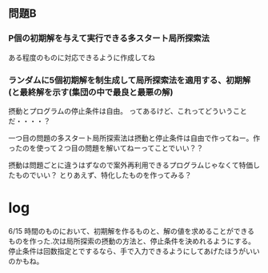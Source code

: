
## 問題B

### P個の初期解を与えて実行できる多スタート局所探索法
ある程度のものに対応できるように作成してね

### ランダムに5個初期解を制生成して局所探索法を適用する、初期解(と最終解を示す(集団の中で最良と最悪の解)
摂動とプログラムの停止条件は自由。
ってあるけど、これってどういうことだ・・・・？

一つ目の問題の多スタート局所探索法は摂動と停止条件は自由で作ってねー。作ったのを使って２つ目の問題を解いてねーってことでいい？？

摂動は問題ごとに違うはずなので案外再利用できるプログラムじゃなくて特価したものでいい？
とりあえず、特化したものを作ってみる？

# log
6/15 時間のものにおいて、初期解を作るものと、解の値を求めることができるものを作った.次は局所探索の摂動の方法と、停止条件を決めれるようにする。停止条件は回数指定とでするなら、手で入力できるようにしてあげたほうがいいのかもね。


